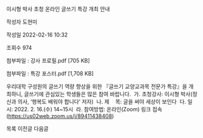 이시형 박사 초청 온라인 글쓰기 특강 개최 안내



작성자
도현미


작성일
2022-02-16 10:32


조회수
974


첨부파일 : 강사 프로필.pdf [705 KB]  

첨부파일 : 특강 포스터.pdf [1,708 KB]


우리대학 구성원의 글쓰기 역량 향상을 위한 『글쓰기 교양교과목 전문가 특강』을 개최하니, 글쓰기에 관심있는 학생들은 많은 참여 바랍니다.  가. 초청강사: 이시형 박사(정신과 의사, ‘행복도 배워야 합니다’ 저자)  나. 제    목: 글을 써야 세상이 보인다  다. 일    시: 2022. 2. 16.(수) 14~15시  라. 참여방법: 온라인(Zoom) 링크 접속(https://us02web.zoom.us/j/89411438408)





목록
이전글
다음글




